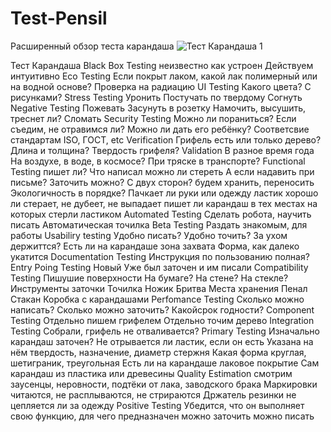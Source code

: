 # Test-Pensil
Расширенный обзор теста карандаша
![Тест Карандаша 1](https://user-images.githubusercontent.com/100410326/155848305-dc6d62af-abea-4b50-9f2c-862710025c19.png)

Тест Карандаша
  Black Box Testing
    неизвестно как устроен
    Действуем интуитивно
  Eco Testing
    Если покрыт лаком, какой лак полимерный или на водной основе? 
    Проверка на радиацию
  UI Testing
    Какого цвета?
    С рисунками?
  Stress Testing
    Уронить 
    Постучать по твердому
    Согнуть
  Negative Testing
    Пожевать
    Засунуть в розетку
    Намочить, высушить, треснет ли?
    Сломать
  Security Testing
    Можно ли пораниться?
    Если съедим, не отравимся ли?
    Можно ли дать его ребёнку?
    Соответсвие стандартам ISO, ГОСТ, etc 
  Verification
    Грифель есть или только дерево?
    Длина и толщина?
    Твердость грифеля?
  Validation 
    В разное время года
    На воздухе, в воде, в космосе?
    При тряске в транспорте?
  Functional Testing
    пишет ли?
      Что написал можно ли стереть
      А если надавить при письме?
    Заточить можно?
      С двух сторон?
    будем хранить, переносить
      Экологичность в порядке?
    Пачкает ли руки или одежду
    ластик хорошо ли стерает, не дубеет, не выпадает
    пишет ли карандаш в тех местах на которых стерли ластиком
  Automated Testing
    Сделать робота, научить писать
    Автоматическая точилка
  Beta Testing
    Раздать знакомым, для работы
  Usabiliry testing
    Удобно писать?
    Удобно точить?
    За ухом держиттся?
    Есть ли на карандаше зона захвата
    Форма, как далеко укатится 
  Documentation Testing
    Инструкция по пользованию полная?
  Entry Poing Testing
    Новый
    Уже был заточен и им писали
  Compatibility Testing
    Пишушие поверхности
      На бумаге?
      На стене?
      На стекле?
    Инструменты заточки
      Точилка
      Ножик
      Бритва
    Места хранения
      Пенал
      Стакан
      Коробка с карандашами
  Perfomance Testing
    Сколько можно написать?
    Сколько можно заточить?
    Какойсрок годности?
  Component Testing
    Отдельно пишем грифелем
    Отдельно точим дерево
  Integration Testing
    Собрали, грифель не отваливается?
  Primary Testing
    Изначально карандаш заточен?
    Не отрывается ли ластик, если он есть
    Указана на нём твердость, назначение, диаметр стержня
    Какая форма  круглая, шетиграник, треугольная
    Есть ли на карандаше лаковое покрытие
    Сам карандаш из пластика или древесины
  Quality Estimation
    смотрим заусенцы, неровности, подтёки от лака, заводского брака
    Маркировки читаются, не расплываются, не стрираются
    Држатель резинки не цепляется ли за одежду
  Positive Testing
    Убедится, что он выполняет свою функцию, для чего предназначен
    можно заточить
    можно писать
